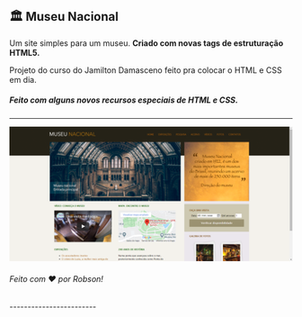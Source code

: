 ## 🏛  Museu Nacional

Um site simples para um museu. <strong>Criado com novas tags de estruturação HTML5.</strong>

Projeto do curso do Jamilton Damasceno feito pra colocar o HTML e CSS em dia. 

<h5>Feito com alguns novos recursos especiais de HTML e CSS.</h5>

<hr>

<p align="center">
	<img alt="exemplo" src="github/exemplo.PNG" witdh="50%">
</p>

<h6>Feito com ♥ por Robson!</h6>
------------------------
